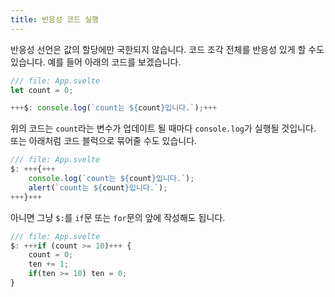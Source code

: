 ```yaml
---
title: 반응성 코드 실행
---
```


반응성 선언은 값의 할당에만 국한되지 않습니다. 코드 조각 전체를 반응성 있게 할 수도 있습니다. 예를 들어 아래의 코드를 보겠습니다.

```js
/// file: App.svelte
let count = 0;

+++$: console.log(`count는 ${count}입니다.`);+++
```

위의 코드는 `count`라는 변수가 업데이트 될 때마다 `console.log`가 실행될 것입니다. 또는 아래처럼 코드 블럭으로 묶어줄 수도 있습니다.

```js
/// file: App.svelte
$: +++{+++
	console.log(`count는 ${count}입니다.`);
	alert(`count는 ${count}입니다.`);
+++}+++
```

아니면 그냥 `$:`를 `if`문 또는 `for`문의 앞에 작성해도 됩니다.

```js
/// file: App.svelte
$: +++if (count >= 10)+++ {
	count = 0;
	ten += 1;
	if(ten >= 10) ten = 0;
}
```
